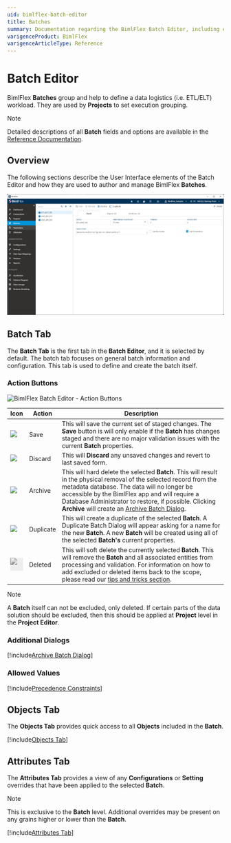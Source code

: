 ```yaml
---
uid: bimlflex-batch-editor
title: Batches
summary: Documentation regarding the BimlFlex Batch Editor, including editor fields, action buttons, field descriptions, and setting options. 
varigenceProduct: BimlFlex
varigenceArticleType: Reference
---
```

# Batch Editor

BimlFlex **Batches** group and help to define a data logistics (i.e. ETL/ELT) workload. They are used by **Projects** to set execution grouping.

> [!NOTE]
> Detailed descriptions of all **Batch** fields and options are available in the [Reference Documentation](xref:bimlflex-app-reference-documentation-Batches).

## Overview

The following sections describe the User Interface elements of the Batch Editor and how they are used to author and manage BimlFlex **Batches**.

![BimlFlex - Batch Editor](images/bfx-batches-editor-overview.png "BimlFlex - Batch Editor")

## Batch Tab

The **Batch Tab** is the first tab in the **Batch Editor**, and it is selected by default. The batch tab focuses on general batch information and configuration. This tab is used to define and create the batch itself.

### Action Buttons  

![BimlFlex Batch Editor - Action Buttons](images/bfx-batches-action-buttons.png "BimlFlex Batch Editor - Action Buttons")

|Icon|Action|Description|
|-|-|-|
| <div class="icon-col m-5"><img src="images/svg-icons/save.svg" /></div>| Save | This will save the current set of staged changes.  The **Save** button is will only enable if the **Batch** has changes staged and there are no major validation issues with the current **Batch** properties. |
| <div class="icon-col m-5"><img src="images/svg-icons/discard.svg" /></div>| Discard | This will **Discard** any unsaved changes and revert to last saved form. |
| <div class="icon-col m-5"><img src="images/svg-icons/archive-delete.svg" /></div> | Archive | This will hard delete the selected **Batch**.  This will result in the physical removal of the selected record from the metadata database.  The data will no longer be accessible by the BimlFlex app and will require a Database Administrator to restore, if possible. Clicking **Archive** will create an [Archive Batch Dialog](#archive-batch-dialog). |
| <div class="icon-col m-5"><img src="images/svg-icons/duplicate-objects.svg" /></div> | Duplicate | This will create a duplicate of the selected **Batch**. A Duplicate Batch Dialog will appear asking for a name for the new **Batch**. A new **Batch** will be created using all of the selected **Batch's** current properties. |
|<div class="icon-col m-5" style="width:30px; height:30px;background:#EEE;"><img style="filter: brightness(100%) contrast(95%) grayscale(100%);" src="images/bimlflex-app-action-switch.png" /></div>|Deleted|This will soft delete the currently selected **Batch**. This will remove the **Batch** and all associated entities from processing and validation. For information on how to add excluded or deleted items back to the scope, please read our [tips and tricks section](xref:bimlflex-tips-and-tricks-overview#restoring-an-excluded-or-deleted-entity).|

> [!NOTE]
> A **Batch** itself can not be excluded, only deleted. If certain parts of the data solution should be excluded, then this should be applied at **Project** level in the **Project Editor**.

<!--
### Triggers

Azure Data Factory **Triggers** are supported in BimlFlex, for Projects that are configured to generate Azure Data Factory or Mapping Data Flows output. When a Project has either the `Azure Data Factory (ADF)` or `Azure Mapping Data Flows (ADF)` **Integration Template**, the  option to specify triggers will become available in the **Batch Editor** for the batch that is associated with the project.

The generated trigger will be associated with the (batch-level) ADF Execute Pipeline for which they are specified.

The Trigger feature supports `Tumbling Window` and `Scheduled` triggers to be created in ADF. Additional configurations that can be applied in the same editor are:

* Name
* Start- and End Date (timestamps)
* Recurrence
* Delay
* Concurrency
* Retry configuration
* Runtime state

![BimlFlex - Batch Editor](images/bfx-batches-editor-trigger.png "BimlFlex - Batch Editor")

Additional information on trigger fields are found in the [batch reference documentation](xref:bimlflex-app-reference-documentation-Batches).
-->

### Additional Dialogs

[!include[Archive Batch Dialog](_dialog-archive-batch-single.md)]

### Allowed Values

[!include[Precedence Constraints](_enum-precedence-constraint.md)]

## Objects Tab

The **Objects Tab** provides quick access to all **Objects** included in the **Batch**.  

[!include[Objects Tab](_tab-objects.md)]

## Attributes Tab

The **Attributes Tab** provides a view of any **Configurations** or **Setting** overrides that have been applied to the selected **Batch**.  

>[!NOTE]
> This is exclusive to the **Batch** level.  Additional overrides may be present on any grains higher or lower than the **Batch**.

[!include[Attributes Tab](_tab-attributes.md)]
